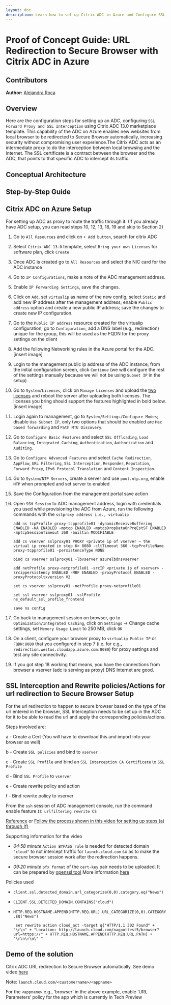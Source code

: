 ```yaml
---
layout: doc
description: Learn how to set up Citrix ADC in Azure and Configure SSL Forward Proxy and SSL Interception. This integration allows the dynamic delivery of resources by redirecting browsing to Secure Browser service providing a secury to the company network without sacrificing user experience.
---
```

# Proof of Concept Guide: URL Redirection to Secure Browser with Citrix ADC in Azure

## Contributors

**Author:** [Alejandra Roca](URL)

## Overview

Here are the configuration steps for setting up an ADC, configuring `SSL Forward Proxy and SSL Interception` using Citrix ADC 13.0 marketplace template. This capability of the ADC on Azure enables new websites from local browser to be redirected to Secure Browser automatically, increasing security without compromising user experience.The Citrix ADC acts as an intermediate proxy to do the interception between local browsing and the internet. The SSL certificate is a contract between the browser and the ADC, that points to that specific ADC to intercept its traffic.

## Conceptual Architecture

## Step-by-Step Guide

## Citrix ADC on Azure Setup

For setting up ADC as proxy to route the traffic through it: (If you already have ADC setup, you can read steps 10, 12, 13, 18, 19 and skip to Section 2)

1.  Go to `All Resources` and click on `+ Add button`, search for citrix ADC

1.  Select `Citrix ADC 13.0` template, select `Bring your own Licenses` for software plan, click `Create`

1.  Once ADC is created go to `All Resources` and select the NIC card for the ADC instance

1.  Go to `IP Configurations`, make a note of the ADC management address.  

1.  Enable `IP Forwarding Settings`, save the changes.

1.  Click on `Add`, set `virtualip` as name of the new config, select `Static` and add new IP address after the management address; enable `Public address` option and create a new public IP address; save the changes to create new IP configuration.

1.  Go to the `Public IP address` resource created for the virtualip configuration, go to `Configuration`, add a DNS label (e.g., redirection) unique for the group, this will be used as the FQDN for the proxy settings on the client

1.  Add the following Networking rules in the Azure portal for the ADC.[insert image]

1.  Login to the management public ip address of the ADC instance; from the initial configuration screen, click `Continue` (we will configure the rest of the settings manually because we will not be using `Subnet IP` in the setup)

1.  Go to `System/Licenses`, click on `Manage Licenses` and upload the [two licenses](https://citrix.sharefile.com/d-sc0719582db546e28) and reboot the server after uploading both licenses. The licenses you bring should support the features highlighted in bold below. [insert image] 

1.  Login again to management, go to `System/Settings/Configure Modes`; disable `Use Subnet IP`, only two options that should be enabled are `Mac based forwarding` and `Path MTU Discovery`.

1.  Go to  `Configure Basic Features` and select `SSL Offloading`, `Load Balancing`, `Integrated Caching`, `Authentication`, `Authorization` and `Auditing`.  

1.  Go to `Configure Advanced Features` and select `Cache Redirection`, `AppFlow`, `URL Filtering`, `SSL Interception`, `Responder`, `Reputation`, `Forward Proxy`, `IPv6 Protocol Translation` and `Content Inspection`.  

1.  Go to `System/NTP Servers`, create a server and use `pool.ntp.org`, enable `NTP` when prompted and set server to enabled

1.  Save the Configuration from the management portal save action

1.  Open `SSH Session` to ADC management address, login with credentials you used while provisioning the ADC from Azure, run the following commands with the `sslproxy address i.e., virtualip`

        add ns tcpProfile proxy-tcpprofile01 -dynamicReceiveBuffering ENABLED -KA ENABLED -mptcp ENABLED -mptcpDropDataOnPreEstSF ENABLED -mptcpSessionTimeout 360 -builtin MODIFIABLE

        add cs vserver sslproxy01 PROXY <private ip of vserver – the virtual ip created in step 6> 8080 -cltTimeout 360 -tcpProfileName proxy-tcpprofile01 -persistenceType NONE 

        bind cs vserver sslproxy01 -lbvserver azurelbdnsvserver 

        add netProfile proxy-netprofile01 -srcIP <private ip of vserver> -srcippersistency ENABLED -MBF ENABLED -proxyProtocol ENABLED -proxyProtocoltxversion V2 

        set cs vserver sslproxy01 -netProfile proxy-netprofile01 

        set ssl vserver sslproxy01 -sslProfile ns_default_ssl_profile_frontend 

        save ns config 

1.  Go back to management session on browser, go to `Optimization/Integrated Caching`, click on `Settings` -> Change cache settings, set `Memory Usage Limit` to 250 MB, click `OK`

1.  On a client, configure your browser proxy to `virtualip Public IP` or `FQDN:8080` that you configured in step 7 (i.e. for e.g., `redirection.westus.cloudapp.azure.com:8080`) for proxy settings and test any site connectivity.

1.  If you got step 18 working that means, you have the connections from browser a vserver (adc is serving as proxy) DNS Internet are good.

## SSL Interception and Rewrite policies/Actions for url redirection to Secure Browser Setup

For the url redirection to happen to secure browser based on the type of the url entered in the browser, SSL Interception needs to be set up in the ADC for it to be able to read the url and apply the corresponding policies/actions.  

Steps involved are:

a - Create a Cert (You will have to download this and import into your browser as well)

b - Create `SSL policies` and bind to `vserver`

c - Create `SSL Profile` and bind an `SSL Interception CA Certificate` to `SSL Profile`

d - Bind `SSL Profile` to `vserver`

e - Create rewrite policy and action

f - Bind rewrite policy to vserver

From the `ssh` session of ADC management console, run the command
enable feature `IC urlfiltering rewrite CS`

[Reference](https://docs.citrix.com/en-us/citrix-adc/13/forward-proxy/ssl-interception.html) or [Follow the process shown in this video for setting up steps (a) through (f)](https://citrix.sharefile.com/d-s74bb5855411495bb)

Supporting information for the video

*  *04:58 minute* `Action BYPASS rule` is needed for detected domain `"cloud"` to not intercept traffic for `launch.cloud.com` so as to make the secure browser session work after the redirection happens.  

*  *09:20 minute* `pfx format` of the `cert-key` pair needs to be uploaded. It can be prepared by [openssl tool](https://www.cloudinsidr.com/content/how-to-install-the-most-recent-version-of-openssl-on-windows-10-in-64-bit/) More information [here](https://stackoverflow.com/questions/6307886/how-to-create-pfx-file-from-certificate-and-private-key)
  
Policies used

*  `client.ssl.detected_domain.url_categorize(0,0).category.eq("News")`

*  `CLIENT.SSL.DETECTED_DOMAIN.CONTAINS("cloud")`

*  `HTTP.REQ.HOSTNAME.APPEND(HTTP.REQ.URL).URL_CATEGORIZE(0,0).CATEGORY.EQ("News")`

        set rewrite action cloud_act -target q{"HTTP/1.1 302 Found" + "\r\n" + "Location: http://launch.cloud.com/nagpottest5/browser?url=https://" + HTTP.REQ.HOSTNAME.APPEND(HTTP.REQ.URL.PATH) + "\r\n\r\n\" "

## Demo of the solution

Citrix ADC URL redirection to Secure Browser automatically. See demo video [here](https://citrix.sharefile.com/d-s7a540d5498c42a59)

Note: `launch.cloud.com/<customername>/<appname>`

For the `<appname>` e.g., ‘browser’ in the above example, enable ‘URL Parameters’ policy for the app which is currently in Tech Preview
